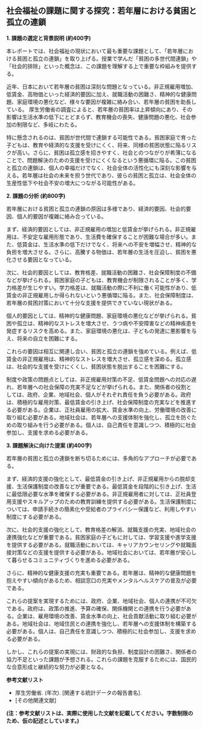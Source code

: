 ## 社会福祉の課題に関する探究：若年層における貧困と孤立の連鎖

**1. 課題の選定と背景説明 (約400字)**

本レポートでは、社会福祉の現状において最も重要な課題として、「若年層における貧困と孤立の連鎖」を取り上げる。授業で学んだ「貧困の多世代間連鎖」や「社会的排除」といった概念は、この課題を理解する上で重要な枠組みを提供する。

近年、日本において若年層の貧困は深刻な問題となっている。非正規雇用増加、低賃金、高物価といった経済的要因に加え、就職活動の困難さ、精神的な健康問題、家庭環境の悪化など、様々な要因が複雑に絡み合い、若年層の貧困を助長している。  厚生労働省の調査によると、若年層の貧困率は上昇傾向にあり、その影響は生活水準の低下にとどまらず、教育機会の喪失、健康問題の悪化、社会参加の制限など、多岐にわたる。

特に懸念されるのは、貧困が世代間で連鎖する可能性である。貧困家庭で育った子どもは、教育や経済的な支援を受けにくく、将来、同様の貧困状態に陥るリスクが高い。さらに、貧困は孤立感を招きやすく、社会とのつながりが希薄になることで、問題解決のための支援を受けにくくなるという悪循環に陥る。この貧困と孤立の連鎖は、個人の幸福だけでなく、社会全体の活性化にも深刻な影響を与える。若年層は社会の未来を担う世代であり、彼らの貧困と孤立は、社会全体の生産性低下や社会不安の増大につながる可能性がある。


**2. 課題の分析 (約800字)**

若年層における貧困と孤立の連鎖の原因は多様であり、経済的要因、社会的要因、個人的要因が複雑に絡み合っている。

まず、経済的要因としては、非正規雇用の増加と低賃金が挙げられる。非正規雇用は、不安定な雇用形態であり、生活費を確保することが困難な場合が多い。また、低賃金は、生活水準の低下だけでなく、将来への不安を増幅させ、精神的な負担を増大させる。さらに、高騰する物価は、若年層の生活を圧迫し、貧困を悪化させる要因となっている。

次に、社会的要因としては、教育格差、就職活動の困難さ、社会保障制度の不備などが挙げられる。貧困家庭の子どもは、教育機会が制限されることが多く、学力格差が生じやすい。学力格差は、就職活動の際に不利に働く可能性があり、低賃金の非正規雇用しか得られないという悪循環に陥る。また、社会保障制度は、若年層の貧困対策において十分な支援を提供できていない現状がある。

個人的要因としては、精神的な健康問題、家庭環境の悪化などが挙げられる。貧困や孤立は、精神的なストレスを増大させ、うつ病や不安障害などの精神疾患を発症するリスクを高める。また、家庭環境の悪化は、子どもの発達に悪影響を与え、将来の自立を困難にする。

これらの要因は相互に関連し合い、貧困と孤立の連鎖を強めている。例えば、低賃金の非正規雇用は、精神的なストレスを増大させ、孤立感を深める。孤立感は、社会的な支援を受けにくくし、貧困状態を脱出することを困難にする。

制度や政策の問題点としては、非正規雇用対策の不足、低賃金問題への対応の遅れ、若年層への社会保障の充実不足などが挙げられる。また、関係者の役割としては、政府、企業、地域社会、個人がそれぞれ責任を負う必要がある。政府は、積極的な雇用対策、最低賃金の引き上げ、社会保障制度の充実などを推進する必要がある。企業は、正社員雇用の拡大、賃金水準の向上、労働環境の改善に取り組む必要がある。地域社会は、若年層への支援体制を強化し、孤立を防ぐための取り組みを行う必要がある。個人は、自己責任を意識しつつ、積極的に社会参加し、支援を求める必要がある。


**3. 課題解決に向けた提案 (約400字)**

若年層の貧困と孤立の連鎖を断ち切るためには、多角的なアプローチが必要である。

まず、経済的支援の強化として、最低賃金の引き上げ、非正規雇用からの脱却支援、生活保護制度の改善などが重要である。最低賃金を段階的に引き上げ、生活に最低限必要な水準を確保する必要がある。非正規雇用者に対しては、正社員登用支援やスキルアップのための教育訓練を提供する必要がある。生活保護制度については、申請手続きの簡素化や受給者のプライバシー保護など、利用しやすい制度にする必要がある。

次に、社会的支援の強化として、教育格差の解消、就職支援の充実、地域社会の連携強化などが重要である。貧困家庭の子どもに対しては、学習支援や進学支援を提供する必要がある。就職活動においては、キャリアカウンセリングや就職面接対策などの支援を提供する必要がある。地域社会においては、若年層が安心して暮らせるコミュニティづくりを進める必要がある。

さらに、精神的な健康支援の充実も重要である。若年層は、精神的な健康問題を抱えやすい傾向があるため、相談窓口の充実やメンタルヘルスケアの普及が必要である。

これらの提案を実現するためには、政府、企業、地域社会、個人の連携が不可欠である。政府は、政策の推進、予算の確保、関係機関との連携を行う必要がある。企業は、雇用環境の改善、賃金水準の向上、社会貢献活動に取り組む必要がある。地域社会は、地域住民との連携を強化し、若年層への支援体制を構築する必要がある。個人は、自己責任を意識しつつ、積極的に社会参加し、支援を求める必要がある。

しかし、これらの提案の実現には、財政的な負担、制度設計の困難さ、関係者の協力不足といった課題が予想される。これらの課題を克服するためには、国民的な合意形成と継続的な努力が必要となる。


**参考文献リスト**

* 厚生労働省. (年次).  [関連する統計データの報告書名].
* [その他関連文献]


**(注：参考文献リストは、実際に使用した文献を記載してください。字数制限のため、仮の記述としています。)**
